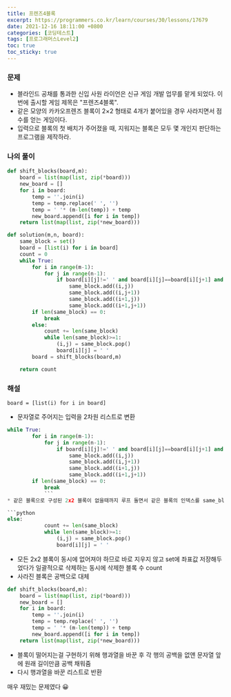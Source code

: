 ```yaml
---
title: 프렌즈4블록
excerpt: https://programmers.co.kr/learn/courses/30/lessons/17679
date: 2021-12-16 18:11:00 +0800
categories: [코딩테스트]
tags: [프로그래머스Level2]
toc: true
toc_sticky: true
---
```


### 문제

* 블라인드 공채를 통과한 신입 사원 라이언은 신규 게임 개발 업무를 맡게 되었다. 이번에 출시할 게임 제목은 "프렌즈4블록".
* 같은 모양의 카카오프렌즈 블록이 2×2 형태로 4개가 붙어있을 경우 사라지면서 점수를 얻는 게임이다.
* 입력으로 블록의 첫 배치가 주어졌을 때, 지워지는 블록은 모두 몇 개인지 판단하는 프로그램을 제작하라.


### 나의 풀이

```python
def shift_blocks(board,m):
    board = list(map(list, zip(*board)))
    new_board = []
    for i in board:
        temp = ''.join(i)
        temp = temp.replace(' ', '')
        temp = ' '* (m-len(temp)) + temp
        new_board.append([i for i in temp])
    return list(map(list, zip(*new_board)))

def solution(m,n, board):
    same_block = set()
    board = [list(i) for i in board]
    count = 0
    while True:
        for i in range(m-1):
            for j in range(n-1):
                if board[i][j]!=' ' and board[i][j]==board[i][j+1] and board[i][j]==board[i+1][j] and board[i+1][j]==board[i+1][j+1]:
                    same_block.add((i,j))
                    same_block.add((i,j+1))
                    same_block.add((i+1,j))
                    same_block.add((i+1,j+1))
        if len(same_block) == 0:
            break
        else:
            count += len(same_block)
            while len(same_block)>=1:
                (i,j) = same_block.pop()
                board[i][j] = ' '
        board = shift_blocks(board,m)

    return count
```

### 해설
`board = [list(i) for i in board]` <br>
* 문자열로 주어지는 입력을 2차원 리스트로 변환


```python
while True:
        for i in range(m-1):
            for j in range(n-1):
                if board[i][j]!=' ' and board[i][j]==board[i][j+1] and board[i][j]==board[i+1][j] and board[i+1][j]==board[i+1][j+1]:
                    same_block.add((i,j))
                    same_block.add((i,j+1))
                    same_block.add((i+1,j))
                    same_block.add((i+1,j+1))
        if len(same_block) == 0:
            break
            ```
* 같은 블록으로 구성된 2x2 블록이 없을때까지 루프 돌면서 같은 블록의 인덱스를 same_block에 저장

```python
else:
            count += len(same_block)
            while len(same_block)>=1:
                (i,j) = same_block.pop()
                board[i][j] = ' '
```
* 모든 2x2 블록이 동시에 없어져야 하므로 바로 지우지 않고 set에 좌표값 저장해두었다가 일괄적으로 삭제하는 동시에 삭제한 블록 수 count<br>
* 사라진 블록은 공백으로 대체

```python
def shift_blocks(board,m):
    board = list(map(list, zip(*board)))
    new_board = []
    for i in board:
        temp = ''.join(i)
        temp = temp.replace(' ', '')
        temp = ' '* (m-len(temp)) + temp
        new_board.append([i for i in temp])
    return list(map(list, zip(*new_board)))
```
* 블록이 떨어지는걸 구현하기 위해 행과열을 바꾼 후 각 행의 공백을 없앤 문자열 앞에 원래 길이만큼 공백 채워줌
* 다시 행과열을 바꾼 리스트로 반환

매우 재밌는 문제였다 😀